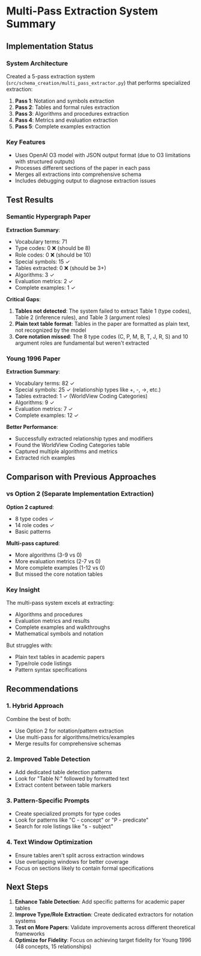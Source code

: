 # Multi-Pass Extraction System Summary

## Implementation Status

### System Architecture
Created a 5-pass extraction system (`src/schema_creation/multi_pass_extractor.py`) that performs specialized extraction:

1. **Pass 1**: Notation and symbols extraction
2. **Pass 2**: Tables and formal rules extraction  
3. **Pass 3**: Algorithms and procedures extraction
4. **Pass 4**: Metrics and evaluation extraction
5. **Pass 5**: Complete examples extraction

### Key Features
- Uses OpenAI O3 model with JSON output format (due to O3 limitations with structured outputs)
- Processes different sections of the paper in each pass
- Merges all extractions into comprehensive schema
- Includes debugging output to diagnose extraction issues

## Test Results

### Semantic Hypergraph Paper
**Extraction Summary**:
- Vocabulary terms: 71
- Type codes: 0 ❌ (should be 8)
- Role codes: 0 ❌ (should be 10)
- Special symbols: 15 ✓
- Tables extracted: 0 ❌ (should be 3+)
- Algorithms: 3 ✓
- Evaluation metrics: 2 ✓
- Complete examples: 1 ✓

**Critical Gaps**:
1. **Tables not detected**: The system failed to extract Table 1 (type codes), Table 2 (inference rules), and Table 3 (argument roles)
2. **Plain text table format**: Tables in the paper are formatted as plain text, not recognized by the model
3. **Core notation missed**: The 8 type codes (C, P, M, B, T, J, R, S) and 10 argument roles are fundamental but weren't extracted

### Young 1996 Paper
**Extraction Summary**:
- Vocabulary terms: 82 ✓
- Special symbols: 25 ✓ (relationship types like +, -, ->, etc.)
- Tables extracted: 1 ✓ (WorldView Coding Categories)
- Algorithms: 9 ✓
- Evaluation metrics: 7 ✓
- Complete examples: 12 ✓

**Better Performance**:
- Successfully extracted relationship types and modifiers
- Found the WorldView Coding Categories table
- Captured multiple algorithms and metrics
- Extracted rich examples

## Comparison with Previous Approaches

### vs Option 2 (Separate Implementation Extraction)
**Option 2 captured**:
- 8 type codes ✓
- 14 role codes ✓
- Basic patterns

**Multi-pass captured**:
- More algorithms (3-9 vs 0)
- More evaluation metrics (2-7 vs 0)
- More complete examples (1-12 vs 0)
- But missed the core notation tables

### Key Insight
The multi-pass system excels at extracting:
- Algorithms and procedures
- Evaluation metrics and results
- Complete examples and walkthroughs
- Mathematical symbols and notation

But struggles with:
- Plain text tables in academic papers
- Type/role code listings
- Pattern syntax specifications

## Recommendations

### 1. Hybrid Approach
Combine the best of both:
- Use Option 2 for notation/pattern extraction
- Use multi-pass for algorithms/metrics/examples
- Merge results for comprehensive schemas

### 2. Improved Table Detection
- Add dedicated table detection patterns
- Look for "Table N:" followed by formatted text
- Extract content between table markers

### 3. Pattern-Specific Prompts
- Create specialized prompts for type codes
- Look for patterns like "C - concept" or "P - predicate"
- Search for role listings like "s - subject"

### 4. Text Window Optimization
- Ensure tables aren't split across extraction windows
- Use overlapping windows for better coverage
- Focus on sections likely to contain formal specifications

## Next Steps

1. **Enhance Table Detection**: Add specific patterns for academic paper tables
2. **Improve Type/Role Extraction**: Create dedicated extractors for notation systems
3. **Test on More Papers**: Validate improvements across different theoretical frameworks
4. **Optimize for Fidelity**: Focus on achieving target fidelity for Young 1996 (48 concepts, 15 relationships)